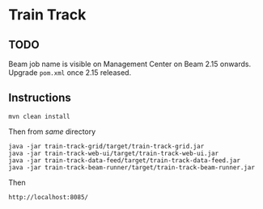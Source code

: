 # Train Track

## TODO

Beam job name is visible on Management Center on Beam 2.15 onwards. Upgrade `pom.xml` once 2.15 released.


## Instructions

```
mvn clean install
```

Then from *same* directory

```
java -jar train-track-grid/target/train-track-grid.jar
java -jar train-track-web-ui/target/train-track-web-ui.jar
java -jar train-track-data-feed/target/train-track-data-feed.jar
java -jar train-track-beam-runner/target/train-track-beam-runner.jar
```

Then

```
http://localhost:8085/
```
